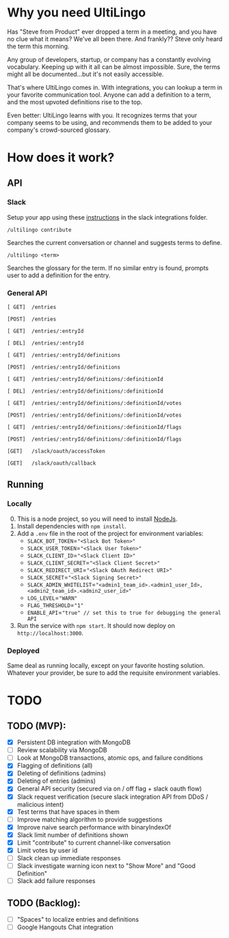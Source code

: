 # Why you need UltiLingo
Has "Steve from Product" ever dropped a term in a meeting, and you have no clue what it means? We've all been there. And frankly?? Steve only heard the term this morning.

Any group of developers, startup, or company has a constantly evolving vocabulary. Keeping up with it all can be almost impossible. Sure, the terms might all be documented...but it's not easily accessible.

That's where UltiLingo comes in. With integrations, you can lookup a term in your favorite communication tool. Anyone can add a definition to a term, and the most upvoted definitions rise to the top.

Even better: UltiLingo learns with you. It recognizes terms that your company seems to be using, and recommends them to be added to your company's crowd-sourced glossary.

# How does it work?

## API

### Slack
Setup your app using these [instructions](integrations/slack/README.md) in the slack integrations folder.

`/ultilingo contribute`

Searches the current conversation or channel and suggests terms to define.

`/ultilingo <term>`

Searches the glossary for the term. If no similar entry is found, prompts user to add a definition for the entry.

### General API
`[ GET]  /entries`

`[POST]  /entries`

`[ GET]  /entries/:entryId`

`[ DEL]  /entries/:entryId`

`[ GET]  /entries/:entryId/definitions`

`[POST]  /entries/:entryId/definitions`

`[ GET]  /entries/:entryId/definitions/:definitionId`

`[ DEL]  /entries/:entryId/definitions/:definitionId`

`[ GET]  /entries/:entryId/definitions/:definitionId/votes`

`[POST]  /entries/:entryId/definitions/:definitionId/votes`

`[ GET]  /entries/:entryId/definitions/:definitionId/flags`

`[POST]  /entries/:entryId/definitions/:definitionId/flags`

`[GET]   /slack/oauth/accessToken`

`[GET]   /slack/oauth/callback`


## Running

### Locally
0. This is a node project, so you will need to install [NodeJs](https://nodejs.org/en/).
1. Install dependencies with `npm install`.
2. Add a `.env` file in the root of the project for environment variables:
    - `SLACK_BOT_TOKEN`=`"<Slack Bot Token>"`
    - `SLACK_USER_TOKEN`=`"<Slack User Token>"`
    - `SLACK_CLIENT_ID`=`"<Slack Client ID>"`
    - `SLACK_CLIENT_SECRET`=`"<Slack Client Secret>"`
    - `SLACK_REDIRECT_URI`=`"<Slack OAuth Redirect URI>"`
    - `SLACK_SECRET`=`"<Slack Signing Secret>"`
    - `SLACK_ADMIN_WHITELIST`=`"<admin1_team_id>.<admin1_user_Id>,<admin2_team_id>.<admin2_user_id>"`
    - `LOG_LEVEL`=`"WARN"`
    - `FLAG_THRESHOLD`=`"1"`
    - `ENABLE_API`=`"true" // set this to true for debugging the general API`
3. Run the service with `npm start`. It should now deploy on `http://localhost:3000`.

### Deployed
Same deal as running locally, except on your favorite hosting solution. Whatever your provider, be sure to add the requisite environment variables.

# TODO

## TODO (MVP):
- [x] Persistent DB integration with MongoDB
- [ ] Review scalability via MongoDB
- [ ] Look at MongoDB transactions, atomic ops, and failure conditions
- [x] Flagging of definitions (all)
- [x] Deleting of definitions (admins)
- [x] Deleting of entries (admins)
- [x] General API security (secured via on / off flag + slack oauth flow)
- [x] Slack request verification (secure slack integration API from DDoS / malicious intent)
- [x] Test terms that have spaces in them
- [ ] Improve matching algorithm to provide suggestions
- [x] Improve naive search performance with binaryIndexOf
- [x] Slack limit number of definitions shown
- [x] Limit "contribute" to current channel-like conversation
- [x] Limit votes by user id
- [ ] Slack clean up immediate responses
- [ ] Slack investigate warning icon next to "Show More" and "Good Definition"
- [ ] Slack add failure responses

## TODO (Backlog):
- [ ] "Spaces" to localize entries and definitions
- [ ] Google Hangouts Chat integration 
